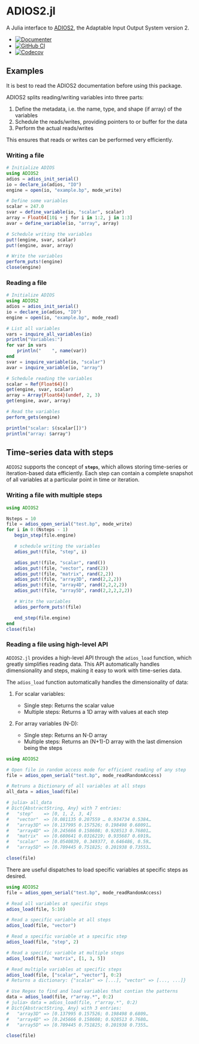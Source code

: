 # ADIOS2.jl

A Julia interface to [ADIOS2](https://github.com/ornladios/ADIOS2),
the Adaptable Input Output System version 2.

* [![Documenter](https://img.shields.io/badge/docs-dev-blue.svg)](https://eschnett.github.io/ADIOS2.jl/dev)
* [![GitHub
  CI](https://github.com/eschnett/ADIOS2.jl/workflows/CI/badge.svg)](https://github.com/eschnett/ADIOS2.jl/actions)
* [![Codecov](https://codecov.io/gh/eschnett/ADIOS2.jl/branch/main/graph/badge.svg)](https://codecov.io/gh/eschnett/ADIOS2.jl)

## Examples

It is best to read the ADIOS2 documentation before using this package.

ADIOS2 splits reading/writing variables into three parts:
1. Define the metadata, i.e. the name, type, and shape (if array) of
   the variables
2. Schedule the reads/writes, providing pointers to or buffer for the
   data
3. Perform the actual reads/writes

This ensures that reads or writes can be performed very efficiently.

### Writing a file

```Julia
# Initialize ADIOS
using ADIOS2
adios = adios_init_serial()
io = declare_io(adios, "IO")
engine = open(io, "example.bp", mode_write)

# Define some variables
scalar = 247.0
svar = define_variable(io, "scalar", scalar)
array = Float64[10i + j for i in 1:2, j in 1:3]
avar = define_variable(io, "array", array)

# Schedule writing the variables
put!(engine, svar, scalar)
put!(engine, avar, array)

# Write the variables
perform_puts!(engine)
close(engine)
```

### Reading a file

```Julia
# Initialize ADIOS
using ADIOS2
adios = adios_init_serial()
io = declare_io(adios, "IO")
engine = open(io, "example.bp", mode_read)

# List all variables
vars = inquire_all_variables(io)
println("Variables:")
for var in vars
    println("    ", name(var))
end
svar = inquire_variable(io, "scalar")
avar = inquire_variable(io, "array")

# Schedule reading the variables
scalar = Ref{Float64}()
get(engine, svar, scalar)
array = Array{Float64}(undef, 2, 3)
get(engine, avar, array)

# Read the variables
perform_gets(engine)

println("scalar: $(scalar[])")
println("array: $array")
```


## Time-series data with steps

`ADIOS2` supports the concept of **`steps`**, which allows storing time-series or iteration-based data efficiently. Each step can contain a complete snapshot of all variables at a particular point in time or iteration.

### Writing a file with multiple steps

```Julia
using ADIOS2

Nsteps = 10
file = adios_open_serial("test.bp", mode_write)
for i in 0:(Nsteps - 1)
   begin_step(file.engine)

   # schedule writing the variables
   adios_put!(file, "step", i)

   adios_put!(file, "scalar", rand())
   adios_put!(file, "vector", rand(2))
   adios_put!(file, "matrix", rand(2,2))
   adios_put!(file, "array3D", rand(2,2,2))
   adios_put!(file, "array4D", rand(2,2,2,2))
   adios_put!(file, "array5D", rand(2,2,2,2,2))

   # Write the variables
   adios_perform_puts!(file)

   end_step(file.engine)
end
close(file)
```

### Reading a file using high-level API

`ADIOS2.jl` provides a high-level API through the `adios_load` function, which greatly simplifies reading data. This API automatically handles dimensionality and steps, making it easy to work with time-series data.

The `adios_load` function automatically handles the dimensionality of data:

1. For scalar variables:
   - Single step: Returns the scalar value
   - Multiple steps: Returns a 1D array with values at each step

2. For array variables (N-D):
   - Single step: Returns an N-D array
   - Multiple steps: Returns an (N+1)-D array with the last dimension being the steps


```Julia
using ADIOS2

# Open file in random access mode for efficient reading of any step
file = adios_open_serial("test.bp", mode_readRandomAccess)

# Retruns a Dictionary of all variables at all steps
all_data = adios_load(file)

# julia> all_data
# Dict{AbstractString, Any} with 7 entries:
#   "step"    => [0, 1, 2, 3, 4]
#   "vector"  => [0.081135 0.207559 … 0.934734 0.5384…
#   "array3D" => [0.137995 0.157526; 0.198498 0.68091…
#   "array4D" => [0.245666 0.158608; 0.928513 0.76801…
#   "matrix"  => [0.680641 0.0316219; 0.935687 0.6919…
#   "scalar"  => [0.0540839, 0.349377, 0.646486, 0.59…
#   "array5D" => [0.709445 0.751825; 0.201938 0.73553…

close(file)
```

There are useful dispatches to load specific variables at specific steps as desired.
```julia
using ADIOS2
file = adios_open_serial("test.bp", mode_readRandomAccess)

# Read all variables at specific steps
adios_load(file, 5:10)

# Read a specific variable at all steps
adios_load(file, "vector")

# Read a specific variable at a specific step
adios_load(file, "step", 2)

# Read a specific variable at multiple steps
adios_load(file, "matrix", [1, 3, 5])

# Read multiple variables at specific steps
adios_load(file, ["scalar", "vector"], 0:2)
# Returns a dictionary: {"scalar" => [...], "vector" => [..., ...]}

# Use Regex to find and load variables that contian the patterns
data = adios_load(file, r"array.*", 0:2)
# julia> data = adios_load(file, r"array.*", 0:2)
# Dict{AbstractString, Any} with 3 entries:
#   "array3D" => [0.137995 0.157526; 0.198498 0.6809…
#   "array4D" => [0.245666 0.158608; 0.928513 0.7680…
#   "array5D" => [0.709445 0.751825; 0.201938 0.7355…

close(file)
```
